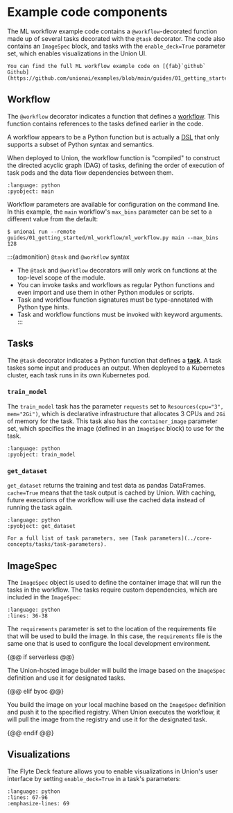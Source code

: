 # Example code components

The ML workflow example code contains a `@workflow`-decorated function made up of several tasks decorated with the `@task` decorator. The code also contains an `ImageSpec` block, and tasks with the `enable_deck=True` parameter set, which enables visualizations in the Union UI.

```{note}
You can find the full ML workflow example code on [{fab}`github` Github](https://github.com/unionai/examples/blob/main/guides/01_getting_started/ml_workflow/ml_workflow.py)
```

## Workflow

The `@workflow` decorator indicates a function that defines a [workflow](../core-concepts/workflows/index). This function contains references to the tasks defined earlier in the code.

A workflow appears to be a Python function but is actually a [DSL](https://en.wikipedia.org/wiki/Domain-specific_language) that only supports a subset of Python syntax and semantics.

When deployed to Union, the workflow function is "compiled" to construct the directed acyclic graph (DAG) of tasks, defining the order of execution of task pods and the data flow dependencies between them.

```{rli} https://raw.githubusercontent.com/unionai/unionai-examples/main/guides/01_getting_started/ml_workflow/ml_workflow.py
:language: python
:pyobject: main
```

Workflow parameters are available for configuration on the command line. In this example, the `main` workflow's `max_bins` parameter can be set to a different value from the default:

```{code-block} shell
$ unionai run --remote guides/01_getting_started/ml_workflow/ml_workflow.py main --max_bins 128
```

:::{admonition} `@task` and `@workflow` syntax
* The `@task` and `@workflow` decorators will only work on functions at the top-level scope of the module.
* You can invoke tasks and workflows as regular Python functions and even import and use them in other Python modules or scripts.
* Task and workflow function signatures must be type-annotated with Python type hints.
* Task and workflow functions must be invoked with keyword arguments.
:::

## Tasks

The `@task` decorator indicates a Python function that defines a [**task**](../core-concepts/tasks/index). A task taskes some input and produces an output. When deployed to a Kubernetes cluster, each task runs in its own Kubernetes pod.

### `train_model`

The `train_model` task has the parameter `requests` set to `Resources(cpu="3", mem="2Gi")`, which is declarative infrastructure that allocates 3 CPUs and `2Gi` of memory for the task. This task also has the `container_image` parameter set, which specifies the image (defined in an `ImageSpec` block) to use for the task.

```{rli} https://raw.githubusercontent.com/unionai/unionai-examples/main/guides/01_getting_started/ml_workflow/ml_workflow.py
:language: python
:pyobject: train_model
```

### `get_dataset`

`get_dataset` returns the training and test data as pandas DataFrames. `cache=True` means that the task output is cached by Union. With caching, future executions of the workflow will use the cached data instead of running
the task again.

```{rli} https://raw.githubusercontent.com/unionai/unionai-examples/main/guides/01_getting_started/ml_workflow/ml_workflow.py
:language: python
:pyobject: get_dataset
```

```{note}
For a full list of task parameters, see [Task parameters](../core-concepts/tasks/task-parameters).
```

## ImageSpec

The `ImageSpec` object is used to define the container image that will run the tasks in the workflow. The tasks require custom dependencies, which are included in the `ImageSpec`:

```{rli} https://raw.githubusercontent.com/unionai/unionai-examples/main/guides/01_getting_started/ml_workflow/ml_workflow.py
:language: python
:lines: 36-38
```

The `requirements` parameter is set to the location of the requirements file that will be used to build the image. In this case, the `requirements` file is the same one that is used to configure the local development environment.

{@@ if serverless @@}

The Union-hosted image builder will build the image based on the `ImageSpec` definition and use it for designated tasks.

{@@ elif byoc @@}

You build the image on your local machine based on the `ImageSpec` definition and push it to the specified registry. When Union executes the workflow, it will pull the image from the registry and use it for the designated task.

{@@ endif @@}

## Visualizations

The Flyte Deck feature allows you to enable visualizations in Union's user interface by setting `enable_deck=True` in a task's parameters:

```{rli} https://raw.githubusercontent.com/unionai/examples/main/guides/01_getting_started/ml_workflow/ml_workflow.py
:language: python
:lines: 67-96
:emphasize-lines: 69
```
